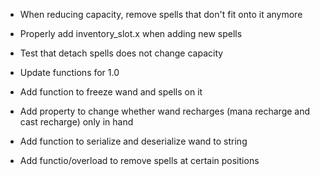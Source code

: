 - When reducing capacity, remove spells that don't fit onto it anymore
- Properly add inventory_slot.x when adding new spells

- Test that detach spells does not change capacity
- Update functions for 1.0
- Add function to freeze wand and spells on it
- Add property to change whether wand recharges (mana recharge and cast recharge) only in hand
- Add function to serialize and deserialize wand to string
- Add functio/overload to remove spells at certain positions
